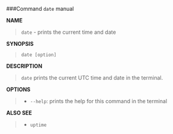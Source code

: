 ###Command `date` manual

**NAME**

> `date` - prints the current time and date

**SYNOPSIS**

> `date [option]`
    
**DESCRIPTION**

> `date` prints the current UTC time and date in the terminal.

**OPTIONS**

>- `--help`: prints the help for this command in the terminal

**ALSO SEE**

>- `uptime`